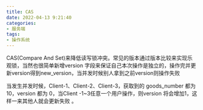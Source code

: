 ```yaml
---
title: CAS
date: 2022-04-13 9:21:40
categories: 
- 服务端
tags:
- 操作系统
---
```


CAS(Compare And Set)来降低读写锁冲突。常见的版本通过版本比较来实现乐观锁，当然也很简单新增version 字段来保证自己本次操作是独立的，操作完并更新version得到new_version，当并发时候别人拿到之前version则操作失败

当发生并发时候，Client-1、Client-2、Client-3，获取到的 goods_number 都为10，version 都为 0，当Client -1~3任意一个用户操作，则version 将会增加1，这样一来其他人就会更新失败 。